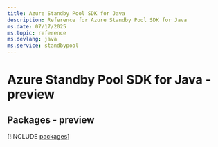```yaml
---
title: Azure Standby Pool SDK for Java
description: Reference for Azure Standby Pool SDK for Java
ms.date: 07/17/2025
ms.topic: reference
ms.devlang: java
ms.service: standbypool
---
```

# Azure Standby Pool SDK for Java - preview
## Packages - preview
[!INCLUDE [packages](standby-pool-index.md)]